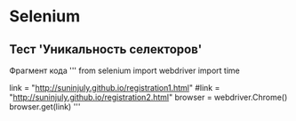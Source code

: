 # Selenium
## Тест 'Уникальность селекторов'
Фрагмент кода
'''
from selenium import webdriver
import time

link = "http://suninjuly.github.io/registration1.html"
#link = "http://suninjuly.github.io/registration2.html"
browser = webdriver.Chrome()
browser.get(link)
'''
